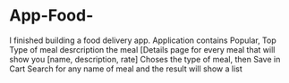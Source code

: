 # App-Food-
I finished building a food delivery app. Application contains Popular, Top Type of meal desrcription the meal [Details page for every meal that will show you [name, description, rate] Choses the type of meal, then Save in Cart Search for any name of meal and the result will show a list 
